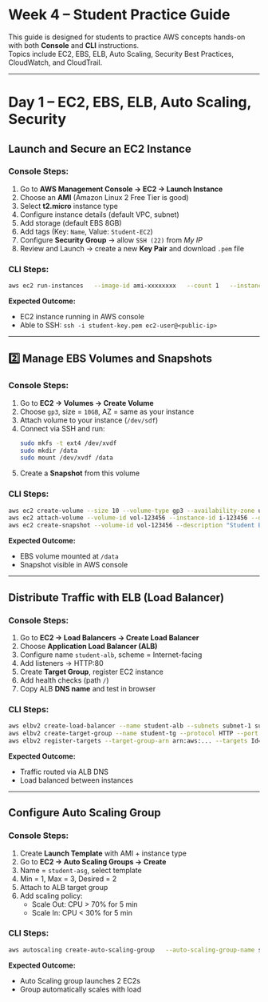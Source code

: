 # Week 4 – Student Practice Guide
This guide is designed for students to practice AWS concepts hands-on with both **Console** and **CLI** instructions.  
Topics include EC2, EBS, ELB, Auto Scaling, Security Best Practices, CloudWatch, and CloudTrail.

---

# Day 1 – EC2, EBS, ELB, Auto Scaling, Security

## Launch and Secure an EC2 Instance

### Console Steps:
1. Go to **AWS Management Console → EC2 → Launch Instance**
2. Choose an **AMI** (Amazon Linux 2 Free Tier is good)
3. Select **t2.micro** instance type
4. Configure instance details (default VPC, subnet)
5. Add storage (default EBS 8GB)
6. Add tags (Key: `Name`, Value: `Student-EC2`)
7. Configure **Security Group** → allow `SSH (22)` from *My IP*
8. Review and Launch → create a new **Key Pair** and download `.pem` file

### CLI Steps:
```bash
aws ec2 run-instances   --image-id ami-xxxxxxxx   --count 1   --instance-type t2.micro   --key-name student-key   --security-group-ids sg-xxxxxxx   --subnet-id subnet-xxxxxxx
```

**Expected Outcome:**  
- EC2 instance running in AWS console  
- Able to SSH: `ssh -i student-key.pem ec2-user@<public-ip>`

---

## 2️⃣ Manage EBS Volumes and Snapshots

### Console Steps:
1. Go to **EC2 → Volumes → Create Volume**
2. Choose `gp3`, size = `10GB`, AZ = same as your instance
3. Attach volume to your instance (`/dev/sdf`)
4. Connect via SSH and run:
   ```bash
   sudo mkfs -t ext4 /dev/xvdf
   sudo mkdir /data
   sudo mount /dev/xvdf /data
   ```
5. Create a **Snapshot** from this volume

### CLI Steps:
```bash
aws ec2 create-volume --size 10 --volume-type gp3 --availability-zone us-east-1a
aws ec2 attach-volume --volume-id vol-123456 --instance-id i-123456 --device /dev/sdf
aws ec2 create-snapshot --volume-id vol-123456 --description "Student Backup"
```

**Expected Outcome:**  
- EBS volume mounted at `/data`  
- Snapshot visible in AWS console

---

## Distribute Traffic with ELB (Load Balancer)

### Console Steps:
1. Go to **EC2 → Load Balancers → Create Load Balancer**
2. Choose **Application Load Balancer (ALB)**
3. Configure name `student-alb`, scheme = Internet-facing
4. Add listeners → HTTP:80
5. Create **Target Group**, register EC2 instance
6. Add health checks (path `/`)
7. Copy ALB **DNS name** and test in browser

### CLI Steps:
```bash
aws elbv2 create-load-balancer --name student-alb --subnets subnet-1 subnet-2
aws elbv2 create-target-group --name student-tg --protocol HTTP --port 80 --vpc-id vpc-12345
aws elbv2 register-targets --target-group-arn arn:aws:... --targets Id=i-123456
```

**Expected Outcome:**  
- Traffic routed via ALB DNS  
- Load balanced between instances

---

## Configure Auto Scaling Group

### Console Steps:
1. Create **Launch Template** with AMI + instance type
2. Go to **EC2 → Auto Scaling Groups → Create**
3. Name = `student-asg`, select template
4. Min = 1, Max = 3, Desired = 2
5. Attach to ALB target group
6. Add scaling policy:
   - Scale Out: CPU > 70% for 5 min
   - Scale In: CPU < 30% for 5 min

### CLI Steps:
```bash
aws autoscaling create-auto-scaling-group   --auto-scaling-group-name student-asg   --launch-template LaunchTemplateName=student-template,Version=1   --min-size 1 --max-size 3 --desired-capacity 2   --vpc-zone-identifier "subnet-1,subnet-2"
```

**Expected Outcome:**  
- Auto Scaling group launches 2 EC2s  
- Group automatically scales with load
